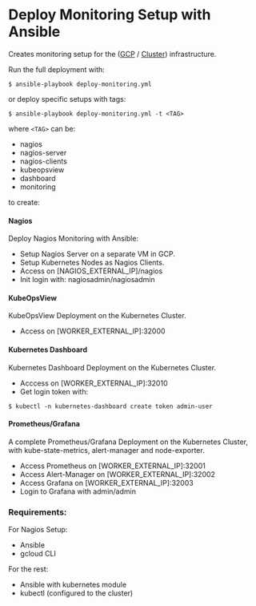 # Deploy Monitoring Setup with Ansible

Creates monitoring setup for the ([GCP](https://github.com/xvag/iac-demo/tree/main/gcp) / [Cluster](https://github.com/xvag/iac-demo/tree/main/cluster)) infrastructure.

Run the full deployment with:
```
$ ansible-playbook deploy-monitoring.yml
```

or deploy specific setups with tags:
```
$ ansible-playbook deploy-monitoring.yml -t <TAG>
```
where `<TAG>` can be:
- nagios
- nagios-server
- nagios-clients
- kubeopsview
- dashboard
- monitoring

to create:

#### Nagios
Deploy Nagios Monitoring with Ansible:
- Setup Nagios Server on a separate VM in GCP.
- Setup Kubernetes Nodes as Nagios Clients.
- Access on [NAGIOS_EXTERNAL_IP]/nagios
- Init login with: nagiosadmin/nagiosadmin

#### KubeOpsView
KubeOpsView Deployment on the Kubernetes Cluster.
- Access on [WORKER_EXTERNAL_IP]:32000

#### Kubernetes Dashboard
Kubernetes Dashboard Deployment on the Kubernetes Cluster.
- Acccess on [WORKER_EXTERNAL_IP]:32010
- Get login token with:
```
$ kubectl -n kubernetes-dashboard create token admin-user
```

#### Prometheus/Grafana
A complete Prometheus/Grafana Deployment on the Kubernetes Cluster,  
with kube-state-metrics, alert-manager and node-exporter.
- Access Prometheus on [WORKER_EXTERNAL_IP]:32001
- Access Alert-Manager on [WORKER_EXTERNAL_IP]:32002
- Access Grafana on [WORKER_EXTERNAL_IP]:32003
- Login to Grafana with admin/admin

### Requirements:
For Nagios Setup:
- Ansible
- gcloud CLI  

For the rest:
- Ansible with kubernetes module
- kubectl (configured to the cluster)

